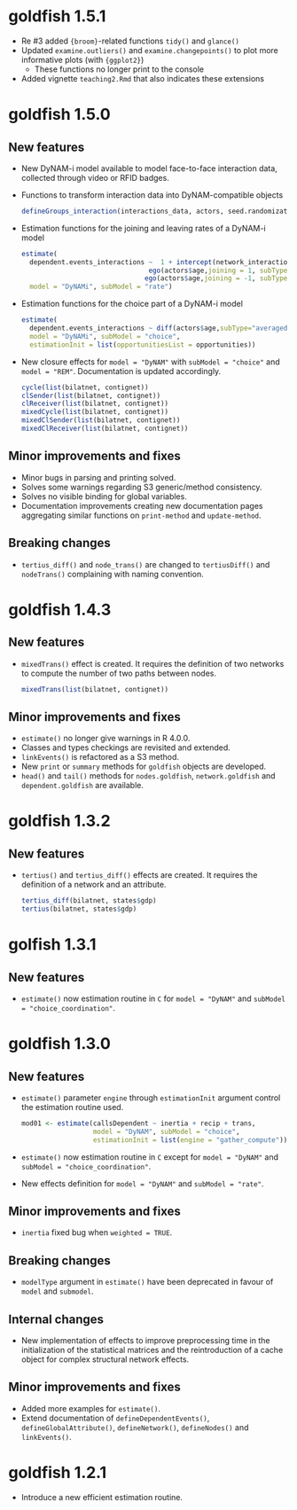 # goldfish 1.5.1

* Re #3 added `{broom}`-related functions `tidy()` and `glance()`
* Updated `examine.outliers()` and `examine.changepoints()` to plot more informative plots (with `{ggplot2}`)
  - These functions no longer print to the console
* Added vignette `teaching2.Rmd` that also indicates these extensions

# goldfish 1.5.0

## New features

* New DyNAM-i model available to model face-to-face interaction data, collected through video or RFID badges.
* Functions to transform interaction data into DyNAM-compatible objects

  ```R
  defineGroups_interaction(interactions_data, actors, seed.randomization)
  ```
* Estimation functions for the joining and leaving rates of a DyNAM-i model

  ```R
  estimate(
    dependent.events_interactions ~  1 + intercept(network_interactions, joining = 1) +
                                  ego(actors$age,joining = 1, subType = "centered") +
                                 ego(actors$age,joining = -1, subType = "centered"),
    model = "DyNAMi", subModel = "rate")
  ```
  
* Estimation functions for the choice part of a DyNAM-i model

  ```R
  estimate(
    dependent.events_interactions ~ diff(actors$age,subType="averaged_sum") ,
    model = "DyNAMi", subModel = "choice", 
    estimationInit = list(opportunitiesList = opportunities))
  ```
* New closure effects for `model = "DyNAM"` with `subModel = "choice"` and `model = "REM"`.
  Documentation is updated accordingly. 
  
  ```R
  cycle(list(bilatnet, contignet))
  clSender(list(bilatnet, contignet))
  clReceiver(list(bilatnet, contignet))
  mixedCycle(list(bilatnet, contignet))
  mixedClSender(list(bilatnet, contignet))
  mixedClReceiver(list(bilatnet, contignet))
  ```
  
## Minor improvements and fixes

* Minor bugs in parsing and printing solved.
* Solves some warnings regarding S3 generic/method consistency.
* Solves no visible binding for global variables.
* Documentation improvements creating new documentation pages
  aggregating similar functions on `print-method` and `update-method`.

## Breaking changes

* `tertius_diff()` and `node_trans()` are changed to `tertiusDiff()` and 
  `nodeTrans()` complaining with naming convention.

# goldfish 1.4.3

## New features

* `mixedTrans()` effect is created. It requires the definition of two networks
  to compute the number of two paths between nodes.

  ```R
  mixedTrans(list(bilatnet, contignet))
  ```

## Minor improvements and fixes

* `estimate()` no longer give warnings in R 4.0.0.
* Classes and types checkings are revisited and extended.
* `linkEvents()` is refactored as a S3 method.
* New `print` or `summary` methods for `goldfish` objects are developed.
* `head()` and `tail()` methods for `nodes.goldfish`, `network.goldfish`
  and `dependent.goldfish` are available.

# goldfish 1.3.2

## New features

* `tertius()` and `tertius_diff()` effects are created. It requires the
  definition of a network and an attribute.

  ```R
  tertius_diff(bilatnet, states$gdp)
  tertius(bilatnet, states$gdp)
  ```

# golfish 1.3.1

## New features

* `estimate()` now estimation routine in `C` for `model = "DyNAM"` and
  `subModel = "choice_coordination"`.

# goldfish 1.3.0 

## New features

* `estimate()` parameter `engine` through `estimationInit` argument control the estimation
  routine used.
  
  ```R
  mod01 <- estimate(callsDependent ~ inertia + recip + trans,
                    model = "DyNAM", subModel = "choice",
                    estimationInit = list(engine = "gather_compute"))
  ```
  
* `estimate()` now estimation routine in `C` except for `model = "DyNAM"` and
  `subModel = "choice_coordination"`.
* New effects definition for `model = "DyNAM"` and `subModel = "rate"`.

## Minor improvements and fixes
* `inertia` fixed bug when `weighted = TRUE`.

## Breaking changes

* `modelType` argument in `estimate()` have been deprecated in favour of `model` 
   and `submodel`.
   
## Internal changes

* New implementation of effects to improve preprocessing time in the initialization
  of the statistical matrices and the reintroduction of a cache object for complex 
  structural network effects.

## Minor improvements and fixes

* Added more examples for `estimate()`.
* Extend documentation of `defineDependentEvents()`, `defineGlobalAttribute()`, 
  `defineNetwork()`, `defineNodes()` and `linkEvents()`.

# goldfish 1.2.1 

* Introduce a new efficient estimation routine.